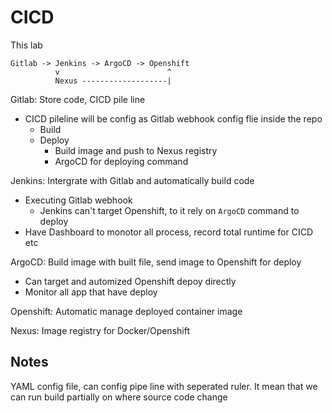 # CICD

This lab

```
Gitlab -> Jenkins -> ArgoCD -> Openshift
          v                        ^
          Nexus -------------------|
```


Gitlab: Store code, CICD pile line
- CICD pileline will be config as Gitlab webhook config flie inside the repo
    - Build
    - Deploy
        - Build image and push to Nexus registry
        - ArgoCD for deploying command

Jenkins: Intergrate with Gitlab and automatically build code
- Executing Gitlab webhook
    - Jenkins can't target Openshift, to it rely on `ArgoCD` command to deploy
- Have Dashboard to monotor all process, record total runtime for CICD etc

ArgoCD: Build image with built file, send image to Openshift for deploy
- Can target and automized Openshift depoy directly
- Monitor all app that have deploy

Openshift: Automatic manage deployed container image

Nexus: Image registry for Docker/Openshift

## Notes

YAML config file, can config pipe line with seperated ruler. It mean that we can run build partially on where source code change
